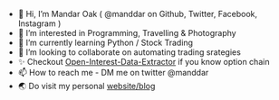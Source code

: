 - 👋 Hi, I’m Mandar Oak ( @manddar on Github, Twitter, Facebook, Instagram )
- 👀 I’m interested in Programming, Travelling & Photography
- 🌱 I’m currently learning Python / Stock Trading
- 💞️ I’m looking to collaborate on automating trading srategies
- ✨ Checkout [Open-Interest-Data-Extractor](https://github.com/manddar/Open-Interest-Data-Extractor) if you know option chain
- 📫 How to reach me - DM me on twitter @manddar
- 🌏 Do visit my personal [website/blog](https://mandar.me) 

<!---
manddar/manddar is a ✨ special ✨ repository because its `README.md` (this file) appears on your GitHub profile.
You can click the Preview link to take a look at your changes.
--->
